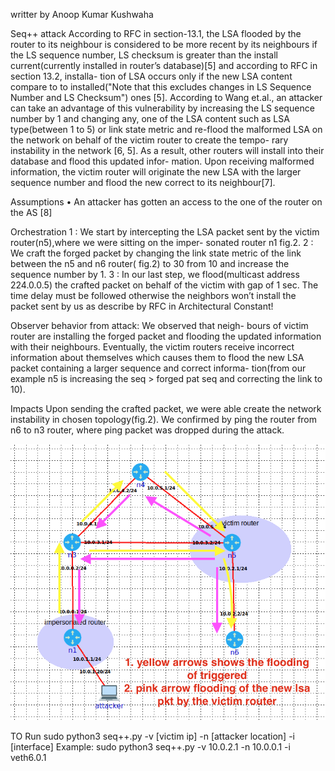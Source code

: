 writter by Anoop Kumar Kushwaha



Seq++ attack
According to RFC in section-13.1, the LSA flooded by the router to its neighbour is considered to be more recent by its neighbours if the LS sequence number, 
LS checksum is greater than the install current(currently installed in router’s database)[5] and according to RFC in section 13.2, installa- tion of LSA occurs only if the new LSA content compare to 
to installed("Note that this excludes changes in LS Sequence Number and LS Checksum") ones [5]. According to Wang et.al., an attacker can take an advantage of this vulnerability by increasing the LS sequence number by 1 and changing any, one of the LSA content such as LSA type(between 1 to 5) or link state metric and re-flood the malformed LSA on the network on behalf of the victim router to create the tempo- rary instability in the network [6, 5]. As a result, other routers will install into their database and flood this updated infor- mation. Upon receiving malformed information, the victim router will originate the new LSA with the larger sequence number and flood the new correct to its neighbour[7].

Assumptions
    • An attacker has gotten an access to the one of the router on the AS [8]


Orchestration
    1 : We start by intercepting the LSA packet sent by the victim router(n5),where we were sitting on the imper- sonated router n1 fig.2.
    2 : We craft the forged packet by changing the link state metric of the link between the n5 and n6 router( fig.2) to 30 from 10 and increase the sequence number by 1.
    3 : In our last step, we flood(multicast address 224.0.0.5) the crafted packet on behalf of the victim with gap of 1 sec. The time delay must be followed otherwise the neighbors won’t install the packet sent by us as describe by RFC in Architectural Constant!

Observer behavior from attack:
 We observed that neigh- bours of victim router are installing the forged packet and flooding the updated information with their neighbours. Eventually, the victim routers receive incorrect information about themselves which causes them to flood the new LSA packet containing a larger sequence and correct informa- tion(from our example n5 is increasing the seq > forged pat seq and correcting the link to 10).


Impacts
 Upon sending the crafted packet, we were able create the network instability in chosen topology(fig.2). We confirmed by ping the router from n6 to n3 router, where ping packet was dropped during the attack.



![topology](seq.png)



TO Run
    sudo python3 seq++.py -v [victim ip] -n [attacker location] -i [interface]
    Example: sudo python3 seq++.py -v 10.0.2.1 -n 10.0.0.1 -i veth6.0.1



